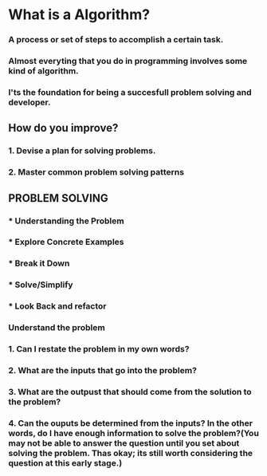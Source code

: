 # What is a Algorithm?

### A process or set of steps to accomplish a certain task.

### Almost everyting that you do in programming involves some kind of algorithm.

### I'ts the foundation for being a succesfull problem solving and developer.

## How do you improve?
### 1. Devise a plan for solving problems.
### 2. Master common problem solving patterns

## PROBLEM SOLVING 
### * Understanding the Problem
### * Explore Concrete Examples
### * Break it Down
### * Solve/Simplify
### * Look Back and refactor

### Understand the problem
### 1. Can I restate the problem in my own words?
### 2. What are the inputs that go into the problem?
### 3. What are the outpust that should come from the solution to the problem?
### 4. Can the ouputs be determined from the inputs? In the other words, do I have enough information to solve the problem?(You may not be able to answer the question until you set about solving the problem. Thas okay; its still worth considering the question at this early stage.)